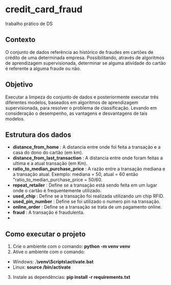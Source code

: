 # credit_card_fraud
trabalho prático de DS

## Contexto

O conjunto de dados referência ao histórico de fraudes em cartões de crédito de uma determinada empresa. Possibilitando, através de algoritmos de aprendizagem supervisionada, determinar se alguma atividade do cartão é referente a alguma fraude ou não.

## Objetivo

Executar a limpeza do conjunto de dados e posteriormente executar três diferentes modelos, baseados em algoritmos de aprendizagem supervisionada, para resolver o problema de classificação. Levando em consideração o desempenho, as vantagens e desvantagens de tais modelos.

## Estrutura dos dados

* **distance_from_home** : A distancia entre onde foi feita a transação e a casa do dono do cartão (em km).
* **distance_from_last_transaction** : A distancia entre onde foram feitas a ultima e a atual transação (em Km).
* **ratio_to_median_purchase_price** : A razão entre a transação mediana e a transação atual. Exemplo: mediana = 50, atual = 60 então "ratio_to_median_purchase_price = 50/60.
* **repeat_retailer** : Define se a transação está sendo feita em um lugar onde o cartão é frequentemente utilizado.
* **used_chip** : Define se a transação foi realizada utilizando um chip RFID.
* **used_pin_number** : Define se foi utilizado o numero pin na transação.
* **online_order** : Define se a transação se trata de um pagamento online.
* **fraud** : A transação é fraudulenta.
*

## Como executar o projeto
1. Crie o ambiente com o comando:
**python -m venv venv**
2. Ative o ambiente com o comando:
* Windows: **.\venv\Scripts\activate.bat**
* Linux: **source <venv>/bin/activate**
3. Instale as dependências: **pip install -r requirements.txt**